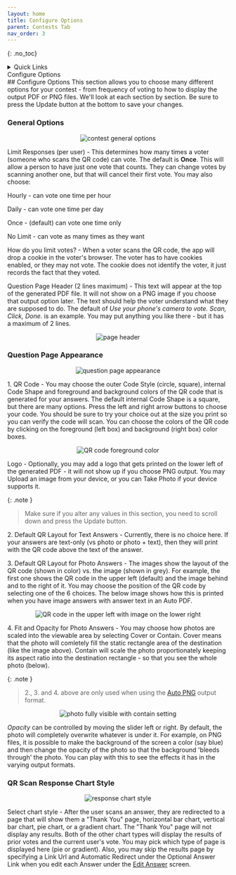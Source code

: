 ```yaml
---
layout: home
title: Configure Options
parent: Contests Tab
nav_order: 3
---
```


{: .no_toc}

<div class="sticky-gotop">
<span class="inline-icon"><i class="fa-solid fa-arrow-up"></i></span>
</div>

<div class="sticky-right">
<details markdown="block">
  <summary>
    Quick Links
  </summary>
  {: .text-delta }
- Quick Links
{: toc}
</details>
</div>

<div class="accordion-bar">Configure Options</div>
## Configure Options
  This section allows you to choose many different options for your contest - from frequency of voting to how to display the output PDF or PNG files.  We'll look at each section by section.  Be sure to press the <span class="inline-button">Update</span> button at the bottom to save your changes.

### General Options
<p align="center" class="screen-shot">
<img class="image-border" alt="contest general options" src="../../../assets/images/contest_genopt.png">
</p>

  <span class="form-label">Limit Responses (per user)</span> - This determines how many times a voter (someone who scans the QR code) can vote.  The default is **Once**.  This will allow a person to have just one vote that counts.  They can change votes by scanning another one, but that will cancel their first vote.   You may also choose:

Hourly - can vote one time per hour

Daily - can vote one time per day

Once - (default) can vote one time only

No Limit - can vote as many times as they want

<span class="form-label">How do you limit votes?</span> - When a voter scans the QR code, the app will drop a cookie in the voter's browser.  The voter has to have cookies enabled, or they may not vote.  The cookie does not identify the voter, it just records the fact that they voted.

  <span class="form-label">Question Page Header (2 lines maximum)</span> - This text will appear at the top of the generated PDF file.  It will not show on a PNG image if you choose that output option later. The text should help the voter understand what they are supposed to do.  The default of *Use your phone's camera to vote. Scan, Click, Done.* is an example. You may put anything you like there - but it has a maximum of  2 lines.


<p align="center" class="screen-shot">
<img class="image-border" alt="page header" src="../../../assets/images/page_header.png">
</p>

### Question Page Appearance
<p align="center" class="screen-shot">
<img class="image-border" alt="question page appearance" src="../../../assets/images/contest_qpageappear.png">
</p>

<span class="form-label">1. QR Code</span> - You may choose the outer Code Style (circle, square), internal Code Shape and foreground and background colors of the QR code that is generated for your answers.  The default internal Code Shape is a square, but there are many options.  Press the left <span class="inline-icon-black"><i class="fa-solid fa-caret-left"></i></span> and right <span class="inline-icon-black"><i class="fa-solid fa-caret-right"></i></span> arrow buttons to choose your code. You should be sure to try your choice out at the size you print so you can verify the code will scan.  You can choose the colors of the QR code by clicking on the foreground (left box) and background (right box) color boxes.

<p align="center" class="screen-shot">
<img class="image-border" alt="QR code foreground color" src="../../../assets/images/contest_qrfg.png">
</p>

<span class="form-label">Logo</span> - Optionally, you may add a logo that gets printed on the lower left of the generated PDF - it will not show up if you choose PNG output.  You may <span class="inline-button">Upload</span> an image from your device, or you can <span class="inline-button">Take Photo</span> if your device supports it.

{: .note }
> Make sure if you alter any values in this section, you need to scroll down and press the <span class="inline-button">Update</span> button.

<span class="form-label">2. Default QR Layout for Text Answers</span> - Currently, there is no choice here. If your answers are text-only (vs photo or photo + text), then they will print with the QR code above the text of the answer.  

<span class="form-label">3. Default QR Layout for Photo Answers </span> - The images show the layout of the QR code (shown in color) vs. the image (shown in grey).  For example, the first one shows the QR code in the upper left (default) and the image behind and to the right of it.  You may choose the position of the QR code by selecting one of the 6 choices.  The below image shows how this is printed when you have image answers with answer text in an Auto PDF. 

<p align="center" class="screen-shot">
<img class="image-border" alt="QR code in the upper left with image on the lower right" src="../../../assets/images/qr_upperleft.png">
</p>

<span class="form-label">4. Fit and Opacity for Photo Answers </span> - You may choose how photos are scaled into the viewable area by selecting <span class="inline-icon"><i class="fa-regular fa-circle-dot"></i></span> Cover or <span class="inline-icon"><i class="fa-regular fa-circle-dot"></i></span> Contain.  Cover means that the photo will comletely fill the static rectangle area of the destination (like the image above).  Contain will scale the photo proportionately keeping its aspect ratio into the destination rectangle - so that you see the whole photo (below).

{: .note }
>2., 3. and 4. above are only used when using the <span class="inline-icon"><i class="fa-regular fa-circle-dot"></i></span> [Auto PNG](./print_download) output format.


<p align="center" class="screen-shot">
<img class="image-border" alt="photo fully visible with contain setting" src="../../../assets/images/contain.png">
</p>

*Opacity* can be controlled by moving the slider left or right.  By default, the photo will completely overwrite whatever is under it.  For example, on PNG files, it is possible to make the background of the screen a color (say blue) and then change the opacity of the photo so that the background 'bleeds through' the photo.  You can play with this to see the effects it has in the varying output formats.

### QR Scan Response Chart Style
<p align="center" class="screen-shot">
<img class="image-border" alt="response chart style" src="../../../assets/images/response_chartstyle.png">
</p>

<span class="form-label">Select chart style</span> - After the user scans an answer, they are redirected to a page that will show them a "Thank You" page, horizontal bar chart, vertical bar chart, pie chart, or a gradient chart.  The "Thank You" page will not display any results. Both of the other chart types will display the results of prior votes and the current user's vote.  You may pick which type of page is displayed here (pie or gradient).  Also, you may skip the results page by specifying a Link Url and Automatic Redirect under the Optional Answer Link when you edit each Answer under the [Edit Answer](./qa_accordion.html#edit-answer) screen. 

